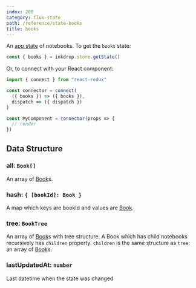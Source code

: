 ```yaml
---
index: 200
category: flux-state
path: /reference/state-books
title: books
---
```


An [app state](/manual/flux-architecture) of notebooks.
To get the `books` state:

```js
const { books } = inkdrop.store.getState()
```

Or, to connect with your React component:

```js
import { connect } from "react-redux"

const connector = connect(
  ({ books }) => ({ books }),
  dispatch => ({ dispatch })
)

const MyComponent = connector(props => {
  // render
})
```

## Data Structure

### all: `Book[]`

An array of [Book][book]s.

### hash: `{ [bookId]: Book }`

A map which keys are bookId and values are [Book][book].

### tree: `BookTree`

An array of [Book][book]s with tree structure.
A Book which has child notebooks recursively has `children` property.
`children` is the same structure as `tree`: an array of [Book][book]s.

### lastUpdatedAt: `number`

Last datetime when the state was changed

[book]: /reference/data-models#a-nameresource-bookbooka
